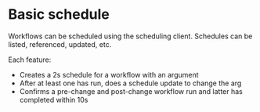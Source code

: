 # Basic schedule

Workflows can be scheduled using the scheduling client. Schedules can be listed, referenced, updated, etc.

Each feature:

* Creates a 2s schedule for a workflow with an argument
* After at least one has run, does a schedule update to change the arg
* Confirms a pre-change and post-change workflow run and latter has completed within 10s